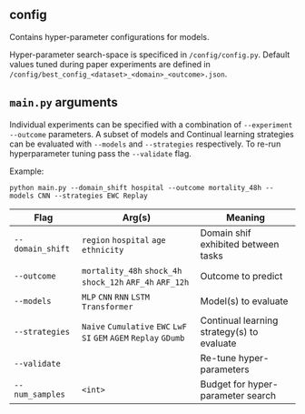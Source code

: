 ## config

Contains hyper-parameter configurations for models. 

Hyper-parameter search-space is specificed in `/config/config.py`. Default values tuned during paper experiments are defined in `/config/best_config_<dataset>_<domain>_<outcome>.json`.

## `main.py` arguments

Individual experiments can be specified with a combination of `--experiment` `--outcome` parameters. A subset of models and Continual learning strategies can be evaluated with `--models` and `--strategies` respectively. To re-run hyperparameter tuning pass the `--validate` flag.

Example:

```posh
python main.py --domain_shift hospital --outcome mortality_48h --models CNN --strategies EWC Replay
```

Flag             | Arg(s)      | Meaning
-----------------|-------------|------------------------
`--domain_shift` | `region` `hospital` `age` `ethnicity`                      | Domain shif exhibited between tasks
`--outcome`      |`mortality_48h` `shock_4h` `shock_12h` `ARF_4h` `ARF_12h`   | Outcome to predict
`--models`       |`MLP` `CNN` `RNN` `LSTM` `Transformer`                      | Model(s) to evaluate
`--strategies`   |`Naive` `Cumulative` `EWC` `LwF` `SI` `GEM` `AGEM` `Replay` `GDumb` | Continual learning strategy(s) to evaluate
`--validate`     |                                                            | Re-tune hyper-parameters
`--num_samples`  |`<int>`                                                     | Budget for hyper-parameter search